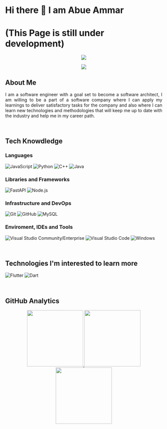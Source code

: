 # Hi there 👋 I am Abue Ammar

# (This Page is still under development)

<p align="center">
<a href="https://www.linkedin.com/in/abdarker"><img src="https://img.shields.io/badge/-Abue%20Ammar-0077B5?style=flat-square&logo=Linkedin&logoColor=white"/></a>

<p align="center"> <img src="https://komarev.com/ghpvc/?username=abdarker&label=Ammar's%20Profile%20Views&color=135429&style=flat"/> </p>

## About Me 

<p align="justify">I am a software engineer with a goal set to become a software architect, I am willing to be a part of a software company where I can apply my learnings to  deliver satisfactory tasks  for the company and also where I can learn new technologies and methodologies that will keep me up to date with the industry and  help me in my career path.</p>

</br>

## Tech Knowdledge

### Languages
  ![JavaScript](https://img.shields.io/badge/-JavaScript-333333?style=flat&logo=javascript)
  ![Python](https://img.shields.io/badge/-Python-333333?style=flat&logo=python)
  ![C++](https://img.shields.io/badge/-C++-333333?style=flat&logo=cplusplus&logoColor=7e10cc)
  ![Java](https://img.shields.io/badge/-Java-333333?style=flat&logo=java)
  
### Libraries and Frameworks
 ![FastAPI](https://img.shields.io/badge/-FastAPI-333333?style=flat&logo=fastapi)
 ![Node.js](https://img.shields.io/badge/-Node.js-333333?style=flat&logo=node.js)
   
### Infrastructure and DevOps
  ![Git](https://img.shields.io/badge/-Git-333333?style=flat&logo=git)
  ![GitHub](https://img.shields.io/badge/-GitHub-333333?style=flat&logo=github)
  ![MySQL](https://img.shields.io/badge/-MySQL-333333?style=flat&logo=mysql)
  

### Enviroment, IDEs and Tools
  ![Visual Studio Community/Enterprise](https://img.shields.io/badge/-Visual%20Studio-333333?style=flat&logo=visual-studio-code&logoColor=7e10cc)
  ![Visual Studio Code](https://img.shields.io/badge/-Visual%20Studio%20Code-333333?style=flat&logo=visual-studio-code&logoColor=007ACC)
  ![Windows](https://img.shields.io/badge/-Windows%2011-333333?style=flat&logo=windows)

</br>

## Technologies I'm interested to learn more 

  ![Flutter](https://img.shields.io/badge/-Flutter-333333?style=flat&logo=flutter&logoColor=42bff5)
  ![Dart](https://img.shields.io/badge/-Dart-333333?style=flat&logo=dart&logoColor=42bff5)
 
</br>

## GitHub Analytics 

<p align="center">
<a href="https://github.com/abdarker">
  <img height="180em" src="https://github-readme-stats.vercel.app/api?username=abdarker&count_private=true&show_icons=true&theme=merko" />
  <img height="180em" src="https://github-readme-stats-eight-theta.vercel.app/api/top-langs/?username=abdarker&theme=merko&layout=compact&langs_count=10&exclude_repo=gamebase&hide=objective-c,java,ruby,swift,kotlin,shell" />
  <img align="center" height="180em" src="https://github-readme-streak-stats.herokuapp.com/?user=abdarker&theme=merko"/>
</a>
</p>


<!--
**abdarker/abdarker** is a ✨ _special_ ✨ repository because its `README.md` (this file) appears on your GitHub profile.

Here are some ideas to get you started:

- 🔭 I’m currently working on ...
- 🌱 I’m currently learning ...
- 👯 I’m looking to collaborate on ...
- 🤔 I’m looking for help with ...
- 💬 Ask me about ...
- 📫 How to reach me: ...
- 😄 Pronouns: ...
- ⚡ Fun fact: ...
-->
